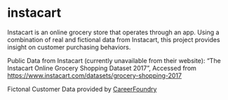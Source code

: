 # instacart
Instacart is an online grocery store that operates through an app. Using a combination of real and fictional data from Instacart, this project provides insight on customer purchasing behaviors. 

Public Data from Instacart (currently unavailable from their website):
“The Instacart Online Grocery Shopping Dataset 2017”, Accessed from https://www.instacart.com/datasets/grocery-shopping-2017

Fictonal Customer Data provided by [CareerFoundry](https://www.careerfoundry.com)
